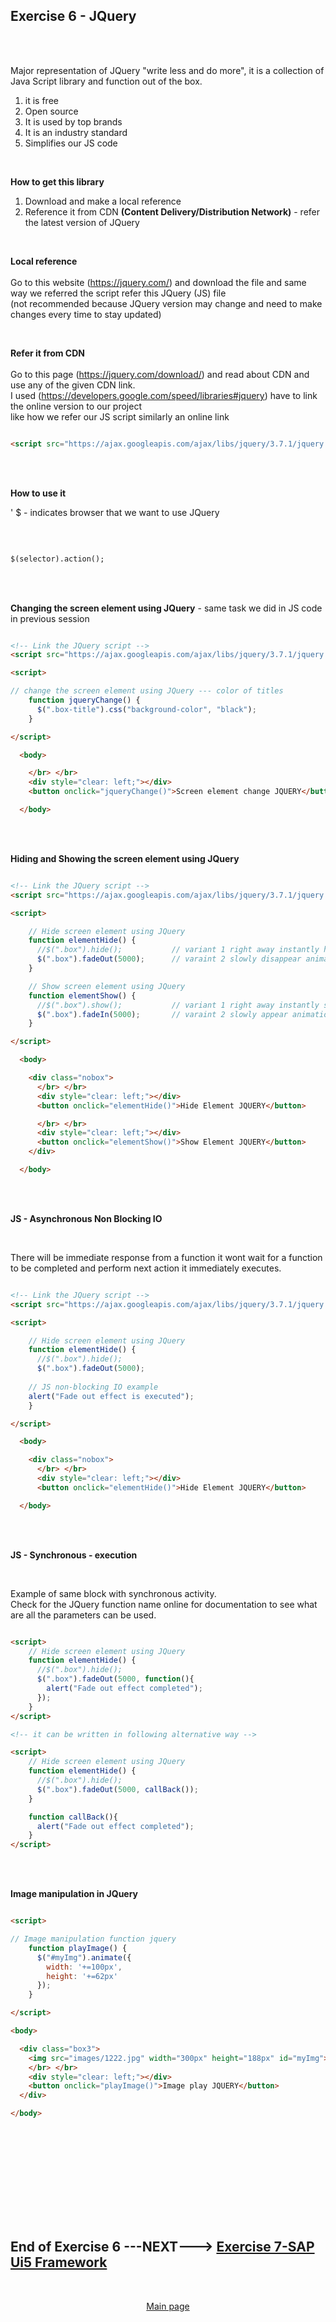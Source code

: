 ## Exercise 6 - JQuery

</br></br>

Major representation of JQuery "write less and do more", it is a collection of Java Script library and function out of the box.

1. it is free
2. Open source 
3. It is used by top brands
4. It is an industry standard
5. Simplifies our JS code

</br>

**How to get this library**

1. Download and make a local reference 
2. Reference it from CDN **(Content Delivery/Distribution Network)** - refer the latest version of JQuery 

</br>

**Local reference**
</br>
</br> Go to this website (https://jquery.com/) and download the file and same way we referred the script refer this JQuery (JS) file
</br> (not recommended because JQuery version may change and need to make changes every time to stay updated)

</br>

**Refer it from CDN**
</br>
</br> Go to this page (https://jquery.com/download/) and read about CDN and use any of the given CDN link.
</br> I used (https://developers.google.com/speed/libraries#jquery) have to link the online version to our project 
</br> like how we refer our JS script similarly an online link
</br>

```html

<script src="https://ajax.googleapis.com/ajax/libs/jquery/3.7.1/jquery.min.js"></script>

```

</br></br>

**How to use it**

' $ - indicates browser that we want to use JQuery

</br>

```html

$(selector).action();

```

</br></br>

**Changing the screen element using JQuery** - same task we did in JS code in previous session

```html

<!-- Link the JQuery script -->
<script src="https://ajax.googleapis.com/ajax/libs/jquery/3.7.1/jquery.min.js"></script>

<script>

// change the screen element using JQuery --- color of titles
    function jqueryChange() {
      $(".box-title").css("background-color", "black");
    }    

</script>

  <body>

    </br> </br>
    <div style="clear: left;"></div>
    <button onclick="jqueryChange()">Screen element change JQUERY</button>

  </body>

```

</br></br>

**Hiding and Showing the screen element using JQuery**

```html

<!-- Link the JQuery script -->
<script src="https://ajax.googleapis.com/ajax/libs/jquery/3.7.1/jquery.min.js"></script>

<script>

    // Hide screen element using JQuery 
    function elementHide() {
      //$(".box").hide();           // variant 1 right away instantly hide 
      $(".box").fadeOut(5000);      // varaint 2 slowly disappear animation 
    }

    // Show screen element using JQuery 
    function elementShow() {
      //$(".box").show();           // variant 1 right away instantly show 
      $(".box").fadeIn(5000);       // varaint 2 slowly appear animation
    }

</script>

  <body>

    <div class="nobox">
      </br> </br>
      <div style="clear: left;"></div>
      <button onclick="elementHide()">Hide Element JQUERY</button>

      </br> </br>
      <div style="clear: left;"></div>
      <button onclick="elementShow()">Show Element JQUERY</button>
    </div>

  </body>

```

</br></br>

**JS - Asynchronous Non Blocking IO**

</br>

There will be immediate response from a function it wont wait for a function to be completed and perform next action it immediately executes.


```html

<!-- Link the JQuery script -->
<script src="https://ajax.googleapis.com/ajax/libs/jquery/3.7.1/jquery.min.js"></script>

<script>

    // Hide screen element using JQuery 
    function elementHide() {
      //$(".box").hide();           
      $(".box").fadeOut(5000);      
    
    // JS non-blocking IO example 
    alert("Fade out effect is executed");
    }

</script>

  <body>

    <div class="nobox">
      </br> </br>
      <div style="clear: left;"></div>
      <button onclick="elementHide()">Hide Element JQUERY</button>

  </body>

```

</br></br>

**JS - Synchronous - execution**

</br>

Example of same block with synchronous activity.
</br>Check for the JQuery function name online for documentation to see what are all the parameters can be used.

```html

<script>
    // Hide screen element using JQuery 
    function elementHide() {
      //$(".box").hide();           
      $(".box").fadeOut(5000, function(){    
        alert("Fade out effect completed");
      });         
    }
</script>

<!-- it can be written in following alternative way -->

<script>
    // Hide screen element using JQuery 
    function elementHide() {
      //$(".box").hide();           
      $(".box").fadeOut(5000, callBack());         
    }

    function callBack(){
      alert("Fade out effect completed");
    }
</script>

```

</br></br>

**Image manipulation in JQuery**

```html

<script>

// Image manipulation function jquery
    function playImage() {
      $("#myImg").animate({
        width: '+=100px',
        height: '+=62px'
      });
    }

</script>

<body>

  <div class="box3"> 
    <img src="images/1222.jpg" width="300px" height="188px" id="myImg">
    </br> </br>
    <div style="clear: left;"></div>
    <button onclick="playImage()">Image play JQUERY</button>
  </div>    

</body>

```

</br></br>










</br></br>
</br></br>
</br></br>

## End of Exercise 6 ---NEXT---> <a href="https://github.com/Octavius-Dante/Arthelais/tree/main/ex_4"> Exercise 7-SAP Ui5 Framework </a>
</br>
<p align="center"> <a href="https://github.com/Octavius-Dante/Arthelais/tree/main"> Main page </a> </p>


<!--

<details>
<summary> <b> ALL CODE CHANGES - TODAY SESSION </b> </summary>
</br>
</br>

</br>
</br>
<img src="./files/capmd12-96a.png" >
</br>
</br>
</details>

-->